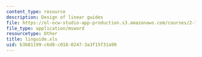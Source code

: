 ```yaml
---
content_type: resource
description: Design of linear guides
file: https://ol-ocw-studio-app-production.s3.amazonaws.com/courses/2-75-precision-machine-design-fall-2001/b3b81199c6d8c01802473a3f15f31a99_linguide.xls
file_type: application/msword
resourcetype: Other
title: linguide.xls
uid: b3b81199-c6d8-c018-0247-3a3f15f31a99
---
```

